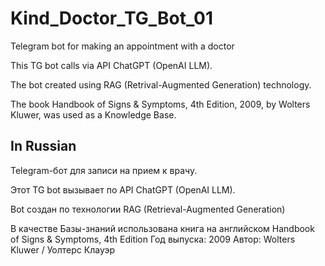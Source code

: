 # Kind_Doctor_TG_Bot_01
Telegram bot for making an appointment with a doctor

This TG bot calls via API  ChatGPT  (OpenAI LLM).

The bot created using RAG (Retrival-Augmented Generation) technology.

The book Handbook of Signs & Symptoms, 4th Edition, 2009, by Wolters Kluwer, was used as a Knowledge Base.

## In Russian
Telegram-бот для записи на прием к врачу.

Этот TG bot вызывает по API ChatGPT (OpenAI LLM). 

Bot создан  по технологии RAG (Retrieval-Augmented Generation)

В качестве Базы-знаний использована книга на английском Handbook of Signs & Symptoms, 4th Edition
Год выпуска: 2009
Автор: Wolters Kluwer / Уолтерс Клауэр